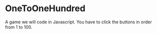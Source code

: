 # OneToOneHundred
A game we will code in Javascript.
You have to click the buttons in order from 1 to 100.
